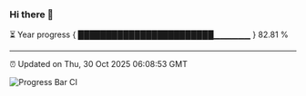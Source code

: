 ### Hi there 👋

⏳ Year progress { ████████████████████████▁▁▁▁▁▁ } 82.81 %

---

⏰ Updated on Thu, 30 Oct 2025 06:08:53 GMT

![Progress Bar CI](https://github.com/liununu/liununu/workflows/Progress%20Bar%20CI/badge.svg)
